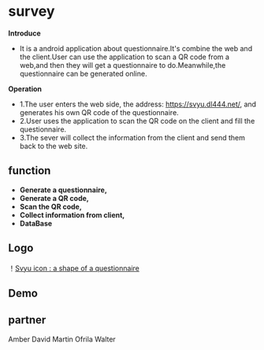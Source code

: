 # survey
**Introduce** 
* It is a android application about questionnaire.It's combine the web and the client.User can use the application to scan a QR code from a web,and then they will get a questionnaire to do.Meanwhile,the questionnaire can be generated online.

**Operation** 
* 1.The user enters the web side, the address: https://svyu.dl444.net/, and generates his own QR code of the questionnaire.
* 2.User uses the application to scan the QR code on the client and fill the questionnaire.
* 3.The sever will collect the information from the client and send them back to the web site.


## function
* **Generate a questionnaire,**
* **Generate a QR code,**
* **Scan the QR code,**
* **Collect information from client,**
* **DataBase**

## Logo
！[Svyu icon : a shape of a questionnaire](./blob/master/icon.png)

## Demo



## partner
Amber
David
Martin
Ofrila
Walter




